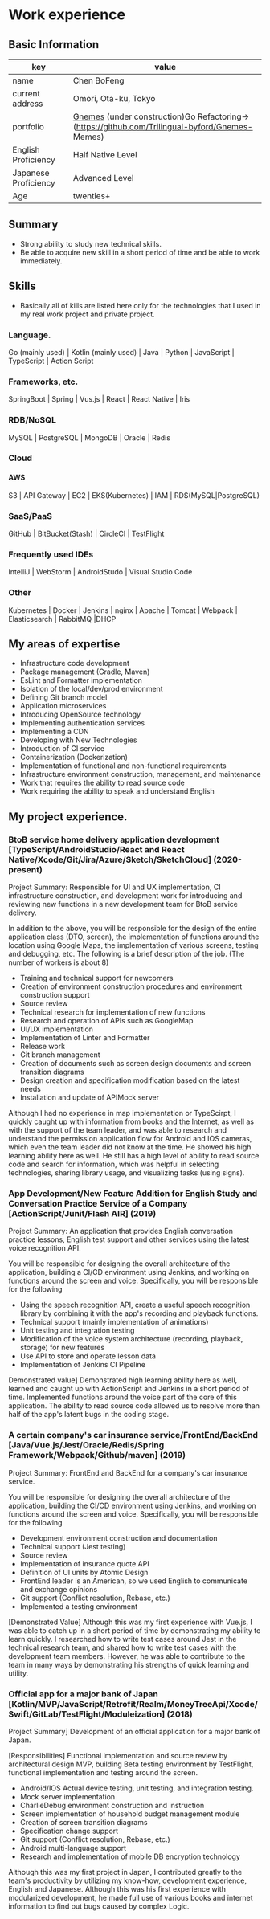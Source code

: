 # Work experience

## Basic Information

|key|value|
|----|----|
|name|Chen BoFeng|
|current address|Omori, Ota-ku, Tokyo|
|portfolio|[Gnemes](https://github.com/Trilingual-byford/Gnemes) (under construction)Go Refactoring->(https://github.com/Trilingual-byford/Gnemes- Memes)|
|English Proficiency|Half Native Level|
|Japanese Proficiency|Advanced Level|
|Age|twenties+|

## Summary

- Strong ability to study new technical skills.
- Be able to acquire new skill in a short period of time and be able to work immediately.

## Skills

- Basically all of kills are listed here only for the technologies that I used in my real work project and private project.

### Language.

Go (mainly used) | Kotlin (mainly used) | Java | Python | JavaScript | TypeScript | Action Script

### Frameworks, etc.

SpringBoot | Spring | Vus.js | React | React Native | Iris

### RDB/NoSQL

MySQL | PostgreSQL | MongoDB | Oracle | Redis 

### Cloud

#### AWS

S3 | API Gateway | EC2 | EKS(Kubernetes) | IAM | RDS(MySQL|PostgreSQL)

### SaaS/PaaS

GitHub | BitBucket(Stash) | CircleCI | TestFlight

### Frequently used IDEs

IntelliJ | WebStorm | AndroidStudo | Visual Studio Code

### Other

Kubernetes | Docker | Jenkins | nginx | Apache | Tomcat | Webpack | Elasticsearch | RabbitMQ |DHCP

## My areas of expertise

- Infrastructure code development
- Package management (Gradle, Maven)
- EsLint and Formatter implementation
- Isolation of the local/dev/prod environment
- Defining Git branch model
- Application microservices
- Introducing OpenSource technology
- Implementing authentication services
- Implementing a CDN
- Developing with New Technologies
- Introduction of CI service
- Containerization (Dockerization)
- Implementation of functional and non-functional requirements
- Infrastructure environment construction, management, and maintenance
- Work that requires the ability to read source code
- Work requiring the ability to speak and understand English

## My project experience.

### BtoB service home delivery application development [TypeScript/AndroidStudio/React and React Native/Xcode/Git/Jira/Azure/Sketch/SketchCloud] (2020-present)

Project Summary: Responsible for UI and UX implementation, CI infrastructure construction, and development work for introducing and reviewing new functions in a new development team for BtoB service delivery.

In addition to the above, you will be responsible for the design of the entire application class (DTO, screen), the implementation of functions around the location using Google Maps, the implementation of various screens, testing and debugging, etc. The following is a brief description of the job. (The number of workers is about 8)
 
 - Training and technical support for newcomers
 - Creation of environment construction procedures and environment construction support
 - Source review
 - Technical research for implementation of new functions
 - Research and operation of APIs such as GoogleMap
 - UI/UX implementation
 - Implementation of Linter and Formatter
 - Release work
 - Git branch management
 - Creation of documents such as screen design documents and screen transition diagrams
 - Design creation and specification modification based on the latest needs
 - Installation and update of APIMock server

Although I had no experience in map implementation or TypeScirpt, I quickly caught up with information from books and the Internet, as well as with the support of the team leader, and was able to research and understand the permission application flow for Android and IOS cameras, which even the team leader did not know at the time. He showed his high learning ability here as well. He still has a high level of ability to read source code and search for information, which was helpful in selecting technologies, sharing library usage, and visualizing tasks (using signs).

### App Development/New Feature Addition for English Study and Conversation Practice Service of a Company [ActionScript/Junit/Flash AIR] (2019)

Project Summary: An application that provides English conversation practice lessons, English test support and other services using the latest voice recognition API.

You will be responsible for designing the overall architecture of the application, building a CI/CD environment using Jenkins, and working on functions around the screen and voice. Specifically, you will be responsible for the following

- Using the speech recognition API, create a useful speech recognition library by combining it with the app's recording and playback functions.
- Technical support (mainly implementation of animations)
- Unit testing and integration testing
- Modification of the voice system architecture (recording, playback, storage) for new features
- Use API to store and operate lesson data
- Implementation of Jenkins CI Pipeline

Demonstrated value] Demonstrated high learning ability here as well, learned and caught up with ActionScript and Jenkins in a short period of time. Implemented functions around the voice part of the core of this application. The ability to read source code allowed us to resolve more than half of the app's latent bugs in the coding stage.

### A certain company's car insurance service/FrontEnd/BackEnd [Java/Vue.js/Jest/Oracle/Redis/Spring Framework/Webpack/Github/maven] (2019)

Project Summary: FrontEnd and BackEnd for a company's car insurance service.

You will be responsible for designing the overall architecture of the application, building the CI/CD environment using Jenkins, and working on functions around the screen and voice. Specifically, you will be responsible for the following

- Development environment construction and documentation
- Technical support (Jest testing)
- Source review
- Implementation of insurance quote API
- Definition of UI units by Atomic Design
- FrontEnd leader is an American, so we used English to communicate and exchange opinions
- Git support (Conflict resolution, Rebase, etc.)
- Implemented a testing environment

[Demonstrated Value] Although this was my first experience with Vue.js, I was able to catch up in a short period of time by demonstrating my ability to learn quickly. I researched how to write test cases around Jest in the technical research team, and shared how to write test cases with the development team members. However, he was able to contribute to the team in many ways by demonstrating his strengths of quick learning and utility.

### Official app for a major bank of Japan [Kotlin/MVP/JavaScript/Retrofit/Realm/MoneyTreeApi/Xcode/Swift/GitLab/TestFlight/Moduleization] (2018)

Project Summary] Development of an official application for a major bank of Japan.

[Responsibilities] Functional implementation and source review by architectural design MVP, building Beta testing environment by TestFlight, functional implementation and testing around the screen.

- Android/IOS Actual device testing, unit testing, and integration testing.
- Mock server implementation
- CharlieDebug environment construction and instruction
- Screen implementation of household budget management module
- Creation of screen transition diagrams
- Specification change support
- Git support (Conflict resolution, Rebase, etc.)
- Android multi-language support 
- Research and implementation of mobile DB encryption technology

Although this was my first project in Japan, I contributed greatly to the team's productivity by utilizing my know-how, development experience, English and Japanese. Although this was his first experience with modularized development, he made full use of various books and internet information to find out bugs caused by complex Logic.

